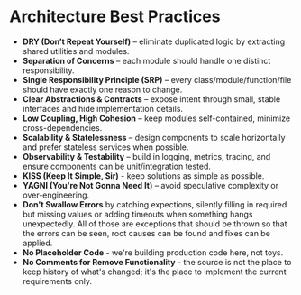 # Architecture Best Practices
- **DRY (Don’t Repeat Yourself)** – eliminate duplicated logic by extracting shared utilities and modules.
- **Separation of Concerns** – each module should handle one distinct responsibility.
- **Single Responsibility Principle (SRP)** – every class/module/function/file should have exactly one reason to change.
- **Clear Abstractions & Contracts** – expose intent through small, stable interfaces and hide implementation details.
- **Low Coupling, High Cohesion** – keep modules self-contained, minimize cross-dependencies.
- **Scalability & Statelessness** – design components to scale horizontally and prefer stateless services when possible.
- **Observability & Testability** – build in logging, metrics, tracing, and ensure components can be unit/integration tested.
- **KISS (Keep It Simple, Sir)** - keep solutions as simple as possible.
- **YAGNI (You're Not Gonna Need It)** – avoid speculative complexity or over-engineering.
- **Don't Swallow Errors** by catching expections, silently filling in required but missing values or adding timeouts when something hangs unexpectedly. All of those are exceptions that should be thrown so that the errors can be seen, root causes can be found and fixes can be applied.
- **No Placeholder Code** - we're building production code here, not toys.
- **No Comments for Remove Functionality** - the source is not the place to keep history of what's changed; it's the place to implement the current requirements only.
